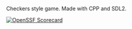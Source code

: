 Checkers style game.
Made with CPP and SDL2.

[![OpenSSF Scorecard](htt‌ps://api.securityscorecards.dev/projects/github.com/{owner}/{repo}/badge)](htt‌ps://securityscorecards.dev/viewer/?uri=github.com/{owner}/{repo})
